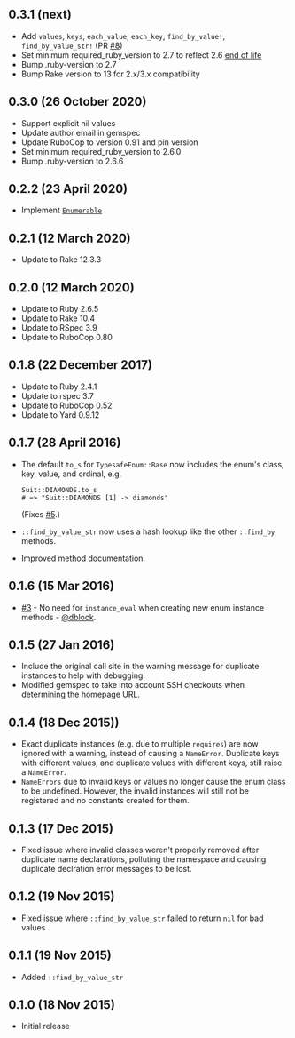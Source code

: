 ## 0.3.1 (next)

- Add `values`, `keys`, `each_value`, `each_key`, `find_by_value!`, `find_by_value_str!`
  (PR [#8](https://github.com/dmolesUC/typesafe_enum/pull/8))
- Set minimum required_ruby_version to 2.7 to reflect 2.6 
  [end of life](https://www.ruby-lang.org/en/news/2022/04/12/ruby-2-6-10-released/)
- Bump .ruby-version to 2.7
- Bump Rake version to 13 for 2.x/3.x compatibility

## 0.3.0 (26 October 2020)

- Support explicit nil values
- Update author email in gemspec
- Update RuboCop to version 0.91 and pin version
- Set minimum required_ruby_version to 2.6.0
- Bump .ruby-version to 2.6.6

## 0.2.2 (23 April 2020)

- Implement [`Enumerable`](https://ruby-doc.org/core-2.6.5/Enumerable.html)

## 0.2.1 (12 March 2020)

- Update to Rake 12.3.3

## 0.2.0 (12 March 2020)

- Update to Ruby 2.6.5
- Update to Rake 10.4
- Update to RSpec 3.9
- Update to RuboCop 0.80

## 0.1.8 (22 December 2017)

- Update to Ruby 2.4.1
- Update to rspec 3.7
- Update to RuboCop 0.52
- Update to Yard 0.9.12

## 0.1.7 (28 April 2016)

- The default `to_s` for `TypesafeEnum::Base` now includes the enum's class, key, value,
  and ordinal, e.g.

      Suit::DIAMONDS.to_s
      # => "Suit::DIAMONDS [1] -> diamonds"

  (Fixes [#5](https://github.com/dmolesUC3/typesafe_enum/issues/5).)
- `::find_by_value_str` now uses a hash lookup like the other `::find_by` methods.
- Improved method documentation.

## 0.1.6 (15 Mar 2016)

- [#3](https://github.com/dmolesUC3/typesafe_enum/pull/3) - No need for `instance_eval`
  when creating new enum instance methods - [@dblock](https://github.com/dblock).

## 0.1.5 (27 Jan 2016)

- Include the original call site in the warning message for duplicate instances to help
  with debugging.
- Modified gemspec to take into account SSH checkouts when determining the homepage URL.

## 0.1.4 (18 Dec 2015))

- Exact duplicate instances (e.g. due to multiple `requires`) are now ignored with a warning,
  instead of causing a `NameError`. Duplicate keys with different values, and duplicate values
  with different keys, still raise a `NameError`.
- `NameErrors` due to invalid keys or values no longer cause the enum class to be undefined.
  However, the invalid instances will still not be registered and no constants created for them.

## 0.1.3 (17 Dec 2015)

- Fixed issue where invalid classes weren't properly removed after duplicate name declarations,
  polluting the namespace and causing duplicate declration error messages to be lost.

## 0.1.2 (19 Nov 2015)

- Fixed issue where `::find_by_value_str` failed to return `nil` for bad values

## 0.1.1 (19 Nov 2015)

- Added `::find_by_value_str`

## 0.1.0 (18 Nov 2015)

- Initial release
